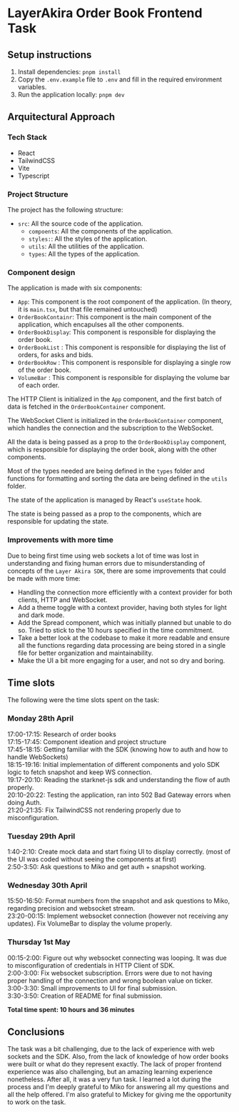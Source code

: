 # LayerAkira Order Book Frontend Task

## Setup instructions
1. Install dependencies: `pnpm install`
2. Copy the `.env.example` file to `.env` and fill in the required environment variables. 
3. Run the application locally: `pnpm dev`

## Arquitectural Approach
### Tech Stack
- React
- TailwindCSS
- Vite
- Typescript

### Project Structure
The project has the following structure:
- `src`: All the source code of the application.
  - `compoents`: All the components of the application.
  - `styles:`: All the styles of the application.
  - `utils`: All the utilities of the application.
  - `types`: All the types of the application.

### Component design 
The application is made with six components:
- `App`: This component is the root component of the application. (In theory, it is `main.tsx`, but that file remained untouched)
- `OrderBookContainr`: This component is the main component of the application, which encapulses all the other components.
- `OrderBookDisplay`: This component is responsible for displaying the order book.
- `OrderBookList` : This component is responsible for displaying the list of orders, for asks and bids.
- `OrderBookRow` : This component is responsible for displaying a single row of the order book.
- `VolumeBar` : This component is responsible for displaying the volume bar of each order.

The HTTP Client is initialized in the `App` component, and the first batch of data is fetched in the `OrderBookContainer` component.

The WebSocket Client is initialized in the `OrderBookContainer` component, which handles the connection and the subscription to the WebSocket.

All the data is being passed as a prop to the `OrderBookDisplay` component, which is responsible for displaying the order book, along with the other components. 

Most of the types needed are being defined in the `types` folder and functions for formatting and sorting the data are being defined in the `utils` folder.

The state of the application is managed by React's `useState` hook.

The state is being passed as a prop to the components, which are responsible for updating the state.

### Improvements with more time
Due to being first time using web sockets a lot of time was lost in understanding and fixing human errors due to misunderstanding of concepts of the `Layer Akira SDK`, there are some improvements that could be made with more time:

- Handling the connection more efficiently with a context provider for both clients, HTTP and WebSocket.
- Add a theme toggle with a context provider, having both styles for light and dark mode.
- Add the Spread component, which was initially planned but unable to do so. Tried to stick to the 10 hours specified in the time commitment.
- Take a better look at the codebase to make it more readable and ensure all the functions regarding data processing are being stored in a single file for better organization and maintainability.
- Make the UI a bit more engaging for a user, and not so dry and boring.

## Time slots
The following were the time slots spent on the task:

### Monday 28th April

17:00-17:15: Research of order books \
17:15-17:45: Component ideation and project structure \
17:45-18:15: Getting familiar with the SDK (knowing how to auth and how to handle WebSockets) \
18:15-19:16: Initial implementation of different components and yolo SDK logic to fetch snapshot and keep WS connection. \
19:17-20:10: Reading the starknet-js sdk and understanding the flow of auth properly. \
20:10-20:22: Testing the application, ran into 502 Bad Gateway errors when doing Auth. \
21:20-21:35: Fix TailwindCSS not rendering properly due to misconfiguration.

### Tuesday 29th April

1:40-2:10: Create mock data and start fixing UI to display correctly. (most of the UI was coded without seeing the components at first) \
2:50-3:50: Ask questions to Miko and get auth + snapshot working.

### Wednesday 30th April

15:50-16:50: Format numbers from the snapshot and ask questions to Miko, regarding precision and websocket stream. \
23:20-00:15: Implement websocket connection (however not receiving any updates). Fix VolumeBar to display the volume properly.

### Thursday 1st May

00:15-2:00: Figure out why websocket connecting was looping. It was due to misconfiguration of credentials in HTTP Client of SDK. \
2:00-3:00: Fix websocket subscription. Errors were due to not having proper handling of the connection and wrong boolean value on ticker. \
3:00-3:30: Small improvements to UI for final submission. \
3:30-3:50: Creation of README for final submission.

**Total time spent: 10 hours and 36 minutes**

## Conclusions
The task was a bit challenging, due to the lack of experience with web sockets and the SDK. Also, from the lack of knowledge of how order books were built or what do they represent exactly. The lack of proper frontend experience was also challenging, but an amazing learning experience nonetheless.
After all, it was a very fun task. I learned a lot during the process and I'm deeply grateful to Miko for answering all my questions and all the help offered. I'm also grateful to Mickey for giving me the opportunity to work on the task. 